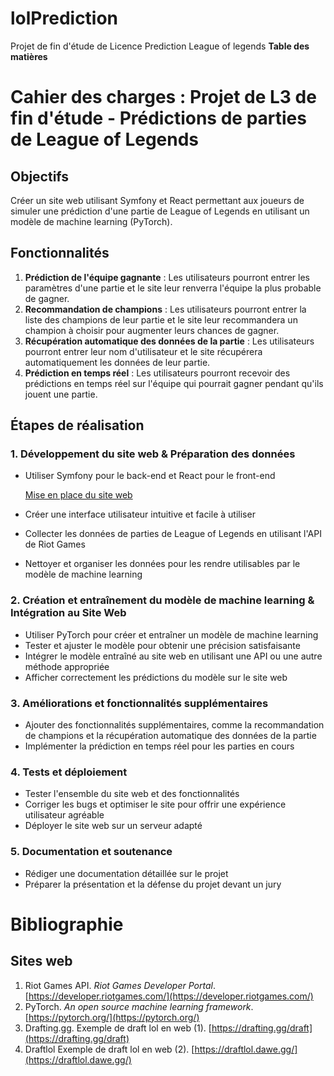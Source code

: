 # lolPrediction
Projet de fin d'étude de Licence 
Prediction League of legends
**Table des matières**

# Cahier des charges : Projet de L3 de fin d'étude - Prédictions de parties de League of Legends

## Objectifs

Créer un site web utilisant Symfony et React permettant aux joueurs de simuler une prédiction d'une partie de League of Legends en utilisant un modèle de machine learning (PyTorch).

## Fonctionnalités

1. **Prédiction de l'équipe gagnante** : Les utilisateurs pourront entrer les paramètres d'une partie et le site leur renverra l'équipe la plus probable de gagner.
2. **Recommandation de champions** : Les utilisateurs pourront entrer la liste des champions de leur partie et le site leur recommandera un champion à choisir pour augmenter leurs chances de gagner.
3. **Récupération automatique des données de la partie** : Les utilisateurs pourront entrer leur nom d'utilisateur et le site récupérera automatiquement les données de leur partie.
4. **Prédiction en temps réel** : Les utilisateurs pourront recevoir des prédictions en temps réel sur l'équipe qui pourrait gagner pendant qu'ils jouent une partie.

## Étapes de réalisation

### 1. Développement du site web & Préparation des données

- Utiliser Symfony pour le back-end et React pour le front-end
    
    [Mise en place du site web](https://www.notion.so/Mise-en-place-du-site-web-51c90d5111ee434e8af5ae6fc67e519b)
    
- Créer une interface utilisateur intuitive et facile à utiliser
- Collecter les données de parties de League of Legends en utilisant l'API de Riot Games
- Nettoyer et organiser les données pour les rendre utilisables par le modèle de machine learning

### 2. Création et entraînement du modèle de machine learning & Intégration au Site Web

- Utiliser PyTorch pour créer et entraîner un modèle de machine learning
- Tester et ajuster le modèle pour obtenir une précision satisfaisante
- Intégrer le modèle entraîné au site web en utilisant une API ou une autre méthode appropriée
- Afficher correctement les prédictions du modèle sur le site web

### 3. Améliorations et fonctionnalités supplémentaires

- Ajouter des fonctionnalités supplémentaires, comme la recommandation de champions et la récupération automatique des données de la partie
- Implémenter la prédiction en temps réel pour les parties en cours

### 4. Tests et déploiement

- Tester l'ensemble du site web et des fonctionnalités
- Corriger les bugs et optimiser le site pour offrir une expérience utilisateur agréable
- Déployer le site web sur un serveur adapté

### 5. Documentation et soutenance

- Rédiger une documentation détaillée sur le projet
- Préparer la présentation et la défense du projet devant un jury

# Bibliographie

## Sites web

1. Riot Games API. *Riot Games Developer Portal*. [https://developer.riotgames.com/](https://developer.riotgames.com/)
2. PyTorch. *An open source machine learning framework*. [https://pytorch.org/](https://pytorch.org/)
3. Drafting.gg. Exemple de draft lol en web (1). [https://drafting.gg/draft](https://drafting.gg/draft)
4. Draftlol Exemple de draft lol en web (2). [https://draftlol.dawe.gg/](https://draftlol.dawe.gg/)
